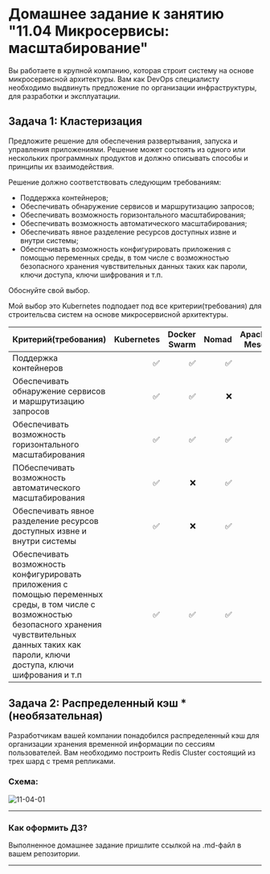 
# Домашнее задание к занятию "11.04 Микросервисы: масштабирование"

Вы работаете в крупной компанию, которая строит систему на основе микросервисной архитектуры.
Вам как DevOps специалисту необходимо выдвинуть предложение по организации инфраструктуры, для разработки и эксплуатации.

## Задача 1: Кластеризация

Предложите решение для обеспечения развертывания, запуска и управления приложениями.
Решение может состоять из одного или нескольких программных продуктов и должно описывать способы и принципы их взаимодействия.

Решение должно соответствовать следующим требованиям:
- Поддержка контейнеров;
- Обеспечивать обнаружение сервисов и маршрутизацию запросов;
- Обеспечивать возможность горизонтального масштабирования;
- Обеспечивать возможность автоматического масштабирования;
- Обеспечивать явное разделение ресурсов доступных извне и внутри системы;
- Обеспечивать возможность конфигурировать приложения с помощью переменных среды, в том числе с возможностью безопасного хранения чувствительных данных таких как пароли, ключи доступа, ключи шифрования и т.п.

Обоснуйте свой выбор.

Мой выбор это Kubernetes подподает под все критерии(требования) для строительсва систем на основе микросервисной архитектуры.

| Критерий(требования) | Kubernetes |  Docker Swarm | Nomad|Apache Mesos|
|----------|------:|----------:|-----------:|-------:|
|Поддержка контейнеров|:white_check_mark:|:white_check_mark:|:white_check_mark:|:white_check_mark:|
|Обеспечивать обнаружение сервисов и маршрутизацию запросов|:white_check_mark:|:white_check_mark:|:x:|:white_check_mark:|
|Обеспечивать возможность горизонтального масштабирования|:white_check_mark:|:white_check_mark:|:white_check_mark:|:white_check_mark:|
|ПОбеспечивать возможность автоматического масштабирования|:white_check_mark:|:x:|:white_check_mark:|:white_check_mark:|
|Обеспечивать явное разделение ресурсов доступных извне и внутри системы|:white_check_mark:|:x:|:white_check_mark:|:white_check_mark:|
|Обеспечивать возможность конфигурировать приложения с помощью переменных среды, в том числе с возможностью безопасного хранения чувствительных данных таких как пароли, ключи доступа, ключи шифрования и т.п|:white_check_mark:|:white_check_mark:|:white_check_mark:|:white_check_mark:|


## Задача 2: Распределенный кэш * (необязательная)

Разработчикам вашей компании понадобился распределенный кэш для организации хранения временной информации по сессиям пользователей.
Вам необходимо построить Redis Cluster состоящий из трех шард с тремя репликами.

### Схема:

![11-04-01](https://user-images.githubusercontent.com/1122523/114282923-9b16f900-9a4f-11eb-80aa-61ed09725760.png)

---

### Как оформить ДЗ?

Выполненное домашнее задание пришлите ссылкой на .md-файл в вашем репозитории.

---